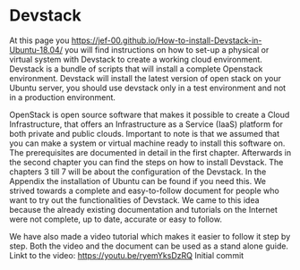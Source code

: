 # Devstack

At this page you https://jef-00.github.io/How-to-install-Devstack-in-Ubuntu-18.04/ you will find instructions on how to set-up a physical or virtual system with Devstack to create a working cloud environment. Devstack is a bundle of scripts that will install a complete Openstack environment. Devstack will install the latest version of open stack on your Ubuntu server, you should use devstack only in a test environment and not in a production environment.

OpenStack is open source software that makes it possible to create a Cloud Infrastructure, that offers an Infrastructure as a Service (IaaS) platform for both private and public clouds. Important to note is that we assumed that you can make a system or virtual machine ready to install this software on. The prerequisites are documented in detail in the first chapter. Afterwards in the second chapter you can find the steps on how to install Devstack. The chapters 3 till 7 will be about the configuration of the Devstack. In the Appendix the installation of Ubuntu can be found if you need this. We strived towards a complete and easy-to-follow document for people who want to try out the functionalities of Devstack. We came to this idea because the already existing documentation and tutorials on the Internet were not complete, up to date, accurate or easy to follow.

We have also made a video tutorial which makes it easier to follow it step by step. Both the video and the document can be used as a stand alone guide. Linkt to the video: https://youtu.be/ryemYksDzRQ	Initial commit

